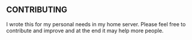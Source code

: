 ## CONTRIBUTING
I wrote this for my personal needs in my home server. Please feel free to contribute and improve and at the end it may help more people.
